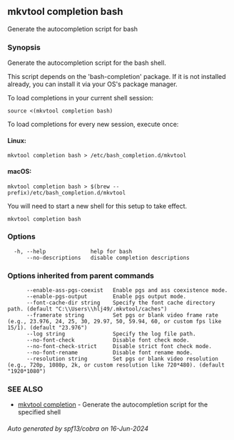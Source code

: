 ## mkvtool completion bash

Generate the autocompletion script for bash

### Synopsis

Generate the autocompletion script for the bash shell.

This script depends on the 'bash-completion' package.
If it is not installed already, you can install it via your OS's package manager.

To load completions in your current shell session:

	source <(mkvtool completion bash)

To load completions for every new session, execute once:

#### Linux:

	mkvtool completion bash > /etc/bash_completion.d/mkvtool

#### macOS:

	mkvtool completion bash > $(brew --prefix)/etc/bash_completion.d/mkvtool

You will need to start a new shell for this setup to take effect.


```
mkvtool completion bash
```

### Options

```
  -h, --help              help for bash
      --no-descriptions   disable completion descriptions
```

### Options inherited from parent commands

```
      --enable-ass-pgs-coexist   Enable pgs and ass coexistence mode.
      --enable-pgs-output        Enable pgs output mode.
      --font-cache-dir string    Specify the font cache directory path. (default "C:\\Users\\hlj49/.mkvtool/caches")
      --framerate string         Set pgs or blank video frame rate (e.g., 23.976, 24, 25, 30, 29.97, 50, 59.94, 60, or custom fps like 15/1). (default "23.976")
      --log string               Specify the log file path.
      --no-font-check            Disable font check mode.
      --no-font-check-strict     Disable strict font check mode.
      --no-font-rename           Disable font rename mode.
      --resolution string        Set pgs or blank video resolution (e.g., 720p, 1080p, 2k, or custom resolution like 720*480). (default "1920*1080")
```

### SEE ALSO

* [mkvtool completion](mkvtool_completion.md)	 - Generate the autocompletion script for the specified shell

###### Auto generated by spf13/cobra on 16-Jun-2024
